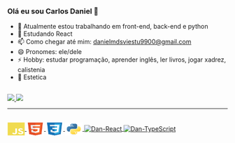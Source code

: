### Olá eu sou Carlos Daniel 👋

- 🔭 Atualmente estou trabalhando em front-end, back-end e python
- 🌱 Estudando React
- 📫 Como chegar até mim: danielmdsviestu9900@gmail.com
- 😄 Pronomes: ele/dele
- ⚡ Hobby: estudar programação, aprender inglês, ler livros, jogar xadrez, calistenia
- 🦾 Estetica
##
<div>
  <a href="https://github.com/carlosdaniel-coder">
  <img height="160em" src="https://github-readme-stats.vercel.app/api?username=carlosdaniel-coder&show_icons=true&theme=highcontrast&include_all_commits=true&count_private=true"/>
  <img height="160em" src="https://github-readme-stats.vercel.app/api/top-langs/?username=carlosdaniel-coder&layout=compact&langs_count=7&theme=highcontrast"/>
</div>

***


<div style="display: inline_block"><br>
  <img align="center" alt="Dan-Js" height="30" width="40" src="https://raw.githubusercontent.com/devicons/devicon/master/icons/javascript/javascript-plain.svg" />
  <img align="center" alt="Dan-HTML" height="30" width="40" src="https://raw.githubusercontent.com/devicons/devicon/master/icons/html5/html5-original.svg" />
  <img align="center" alt="Dan-CSS" height="30" width="40" src="https://raw.githubusercontent.com/devicons/devicon/master/icons/css3/css3-original.svg" />
  <img align="center" alt="Dan-Python" height="30" width="40" src="https://raw.githubusercontent.com/devicons/devicon/master/icons/python/python-original.svg" />
  <img align="center" alt="Dan-React" height="30" width="40" src="https://cdn.jsdelivr.net/gh/devicons/devicon/icons/react/react-original.svg" />
  <img align="center" alt="Dan-TypeScript" height="30" width="40" src="https://cdn.jsdelivr.net/gh/devicons/devicon/icons/typescript/typescript-original.svg" />
          
          
</div>
